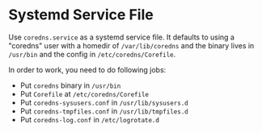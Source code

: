 # Systemd Service File

Use `coredns.service` as a systemd service file. It defaults to using a "coredns" user with
a homedir of `/var/lib/coredns` and the binary lives in `/usr/bin` and the config in
`/etc/coredns/Corefile`.

In order to work, you need to do following jobs:

- Put `coredns` binary in `/usr/bin`
- Put `Corefile` at `/etc/coredns/Corefile`
- Put `coredns-sysusers.conf` in `/usr/lib/sysusers.d`
- Put `coredns-tmpfiles.conf` in `/usr/lib/tmpfiles.d`
- Put `coredns-log.conf` in `/etc/logrotate.d`
